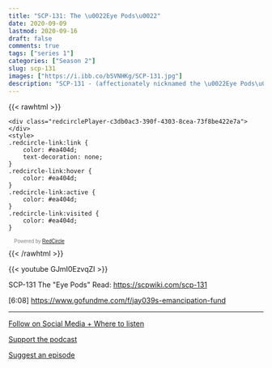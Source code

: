 ```yaml
---
title: "SCP-131: The \u0022Eye Pods\u0022"
date: 2020-09-09
lastmod: 2020-09-16
draft: false
comments: true
tags: ["series 1"]
categories: ["Season 2"]
slug: scp-131
images: ["https://i.ibb.co/b5VNHKg/SCP-131.jpg"]
description: "SCP-131 - (affectionately nicknamed the \u0022Eye Pods\u0022 by personnel) are a pair of teardrop-shaped creatures roughly 30 cm (1 ft) in height, with a single blue eye in the middle of their bodies."
---
```


{{< rawhtml >}}
<script async defer onload="redcircleIframe();" src="https://api.podcache.net/embedded-player/sh/63705181-2bd5-4fc1-a869-6f5b27226efa/ep/c3db0ac3-390f-4303-8cea-73f8be422e7a"></script>
    <div class="redcirclePlayer-c3db0ac3-390f-4303-8cea-73f8be422e7a"></div>
    <style>
    .redcircle-link:link {
        color: #ea404d;
        text-decoration: none;
    }
    .redcircle-link:hover {
        color: #ea404d;
    }
    .redcircle-link:active {
        color: #ea404d;
    }
    .redcircle-link:visited {
        color: #ea404d;
    }
</style>
<p style="margin-top:3px;margin-left:11px;font-family: sans-serif;font-size: 10px; color: gray;">Powered by <a class="redcircle-link" href="https://redcircle.com?utm_source=rc_embedded_player&utm_medium=web&utm_campaign=embedded_v1">RedCircle</a></p>
{{< /rawhtml >}}

{{< youtube GJmI0EzvqZI >}}

SCP-131
The "Eye Pods"
Read: https://scpwiki.com/scp-131

[6:08] https://www.gofundme.com/f/jay039s-emancipation-fund

---

[Follow on Social Media + Where to listen](/links)

[Support the podcast](/support)

[Suggest an episode](/suggest)
